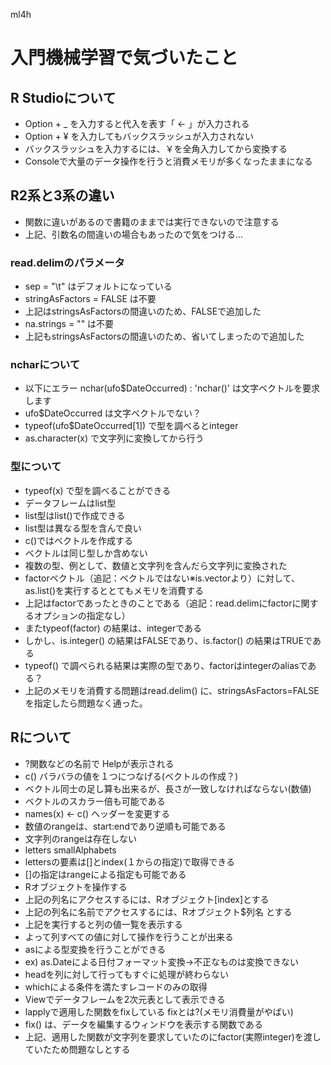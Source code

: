 ml4h
# 入門機械学習で気づいたこと

## R Studioについて
* Option + _ を入力すると代入を表す「 <- 」が入力される
* Option + ¥ を入力してもバックスラッシュが入力されない
* バックスラッシュを入力するには、￥を全角入力してから変換する
* Consoleで大量のデータ操作を行うと消費メモリが多くなったままになる

## R2系と3系の違い
* 関数に違いがあるので書籍のままでは実行できないので注意する
* 上記、引数名の間違いの場合もあったので気をつける…

### read.delimのパラメータ

* sep = "\t" はデフォルトになっている
* stringAsFactors = FALSE は不要
* 上記はstringsAsFactorsの間違いのため、FALSEで追加した
* na.strings = "" は不要
* 上記もstringsAsFactorsの間違いのため、省いてしまったので追加した

### ncharについて
* 以下にエラー nchar(ufo$DateOccurred) : 'nchar()' は文字ベクトルを要求します
* ufo$DateOccurred は文字ベクトルでない？
* typeof(ufo$DateOccurred[1]) で型を調べるとinteger
* as.character(x) で文字列に変換してから行う

### 型について
* typeof(x) で型を調べることができる
* データフレームはlist型
* list型はlist()で作成できる
* list型は異なる型を含んで良い
* c()ではベクトルを作成する
* ベクトルは同じ型しか含めない
* 複数の型、例として、数値と文字列を含んだら文字列に変換された
* factorベクトル（追記：ベクトルではない※is.vectorより）に対して、as.list()を実行するととてもメモリを消費する
* 上記はfactorであったときのことである（追記：read.delimにfactorに関するオプションの指定なし）
* またtypeof(factor) の結果は、integerである
* しかし、is.integer() の結果はFALSEであり、is.factor() の結果はTRUEである
* typeof() で調べられる結果は実際の型であり、factorはintegerのaliasである？
* 上記のメモリを消費する問題はread.delim() に、stringsAsFactors=FALSEを指定したら問題なく通った。

## Rについて
* ?関数などの名前で Helpが表示される
* c() バラバラの値を１つにつなげる(ベクトルの作成？)
* ベクトル同士の足し算も出来るが、長さが一致しなければならない(数値)
* ベクトルのスカラー倍も可能である
* names(x) <- c() ヘッダーを変更する
* 数値のrangeは、start:endであり逆順も可能である
* 文字列のrangeは存在しない
* letters smallAlphabets
* lettersの要素は[]とindex(１からの指定)で取得できる
* []の指定はrangeによる指定も可能である
* Rオブジェクトを操作する
* 上記の列名にアクセスするには、Rオブジェクト[index]とする
* 上記の列名に名前でアクセスするには、Rオブジェクト$列名 とする
* 上記を実行すると列の値一覧を表示する
* よって列すべての値に対して操作を行うことが出来る
* asによる型変換を行うことができる
* ex) as.Dateによる日付フォーマット変換→不正なものは変換できない
* headを列に対して行ってもすぐに処理が終わらない
* whichによる条件を満たすレコードのみの取得
* Viewでデータフレームを2次元表として表示できる
* lapplyで適用した関数をfixしている fixとは?(メモリ消費量がやばい)
* fix() は、データを編集するウィンドウを表示する関数である
* 上記、適用した関数が文字列を要求していたのにfactor(実際integer)を渡していたため問題なしとする
